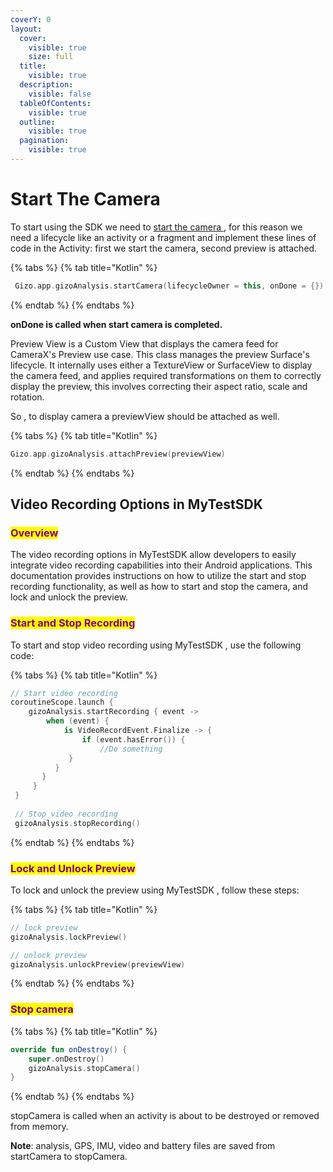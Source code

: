 ```yaml
---
coverY: 0
layout:
  cover:
    visible: true
    size: full
  title:
    visible: true
  description:
    visible: false
  tableOfContents:
    visible: true
  outline:
    visible: true
  pagination:
    visible: true
---
```


# Start The Camera

To start using the SDK we need to [start the camera ](start-the-camera.md), for this reason we need a lifecycle like an activity or a fragment and implement these lines of code in the Activity: first we start the camera, second preview is attached.

{% tabs %}
{% tab title="Kotlin" %}
```kotlin
 Gizo.app.gizoAnalysis.startCamera(lifecycleOwner = this, onDone = {})
```
{% endtab %}
{% endtabs %}

**onDone is called when start camera is completed.**

Preview View is a Custom View that displays the camera feed for CameraX's Preview use case. This class manages the preview Surface's lifecycle. It internally uses either a TextureView or SurfaceView to display the camera feed, and applies required transformations on them to correctly display the preview, this involves correcting their aspect ratio, scale and rotation.

So , to display camera a previewView should be attached as well.

{% tabs %}
{% tab title="Kotlin" %}
```kotlin
Gizo.app.gizoAnalysis.attachPreview(previewView)
```
{% endtab %}
{% endtabs %}

## Video Recording Options in MyTestSDK

### <mark style="color:purple;">Overview</mark>

The video recording options in MyTestSDK allow developers to easily integrate video recording capabilities into their Android applications. This documentation provides instructions on how to utilize the start and stop recording functionality, as well as how to start and stop the camera, and lock and unlock the preview.

### <mark style="color:purple;">Start and Stop Recording</mark>

To start and stop video recording using MyTestSDK , use the following code:

{% tabs %}
{% tab title="Kotlin" %}
```kotlin
// Start video recording
coroutineScope.launch {
    gizoAnalysis.startRecording { event ->
        when (event) {
            is VideoRecordEvent.Finalize -> {
                if (event.hasError()) {
                    //Do something
             }
          }
       }
     }
 }
 
 // Stop video recording
 gizoAnalysis.stopRecording()
```
{% endtab %}
{% endtabs %}

### <mark style="color:purple;">Lock and Unlock Preview</mark>

To lock and unlock the preview using MyTestSDK , follow these steps:

{% tabs %}
{% tab title="Kotlin" %}
```kotlin
// lock preview
gizoAnalysis.lockPreview()

// unlock preview
gizoAnalysis.unlockPreview(previewView)
```
{% endtab %}
{% endtabs %}

### <mark style="color:purple;">Stop camera</mark>

{% tabs %}
{% tab title="Kotlin" %}
```kotlin
override fun onDestroy() {
    super.onDestroy()
    gizoAnalysis.stopCamera()
}
```
{% endtab %}
{% endtabs %}

stopCamera is called when an activity is about to be destroyed or removed from memory.

**Note**: analysis, GPS, IMU, video and battery files are saved from startCamera to stopCamera.&#x20;

